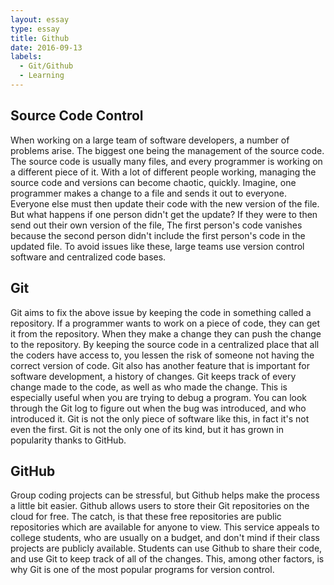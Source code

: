 ```yaml
---
layout: essay
type: essay
title: Github
date: 2016-09-13
labels:
  - Git/Github
  - Learning
---
```


## Source Code Control
When working on a large team of software developers, a number of problems arise. The biggest one being the management of the source code. The source code is usually many files, and every programmer is working on a different piece of it. With a lot of different people working, managing the source code and versions can become chaotic, quickly. Imagine, one programmer makes a change to a file and sends it out to everyone. Everyone else must then update their code with the new version of the file. But what happens if one person didn't get the update? If they were to then send out their own version of the file, The first person's code vanishes because the second person didn't include the first person's code in the updated file. To avoid issues like these, large teams use version control software and centralized code bases.

## Git
Git aims to fix the above issue by keeping the code in something called a repository. If a programmer wants to work on a piece of code, they can get it from the repository. When they make a change they can push the change to the repository. By keeping the source code in a centralized place that all the coders have access to, you lessen the risk of someone not having the correct version of code. Git also has another feature that is important for software development, a history of changes. Git keeps track of every change made to the code, as well as who made the change. This is especially useful when you are trying to debug a program. You can look through the Git log to figure out when the bug was introduced, and who introduced it. Git is not the only piece of software like this, in fact it's not even the first. Git is not the only one of its kind, but it has grown in popularity thanks to GitHub.

## GitHub
Group coding projects can be stressful, but Github helps make the process a little bit easier. Github allows users to store their Git repositories on the cloud for free. The catch, is that these free repositories are public repositories which are available for anyone to view. This service appeals to college students, who are usually on a budget, and don't mind if their class projects are publicly available. Students can use Github to share their code, and use Git to keep track of all of the changes. This, among other factors, is why Git is one of the most popular programs for version control.
